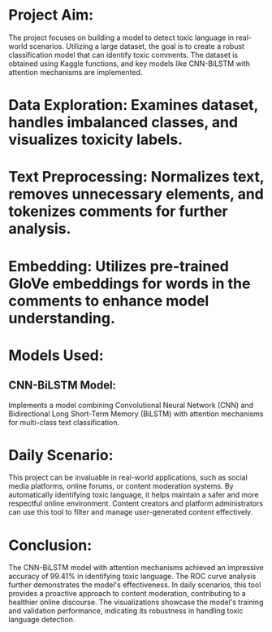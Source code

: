 # Project Aim:
The project focuses on building a model to detect toxic language in real-world scenarios. Utilizing a large dataset, the goal is to create a robust classification model that can identify toxic comments. The dataset is obtained using Kaggle functions, and key models like CNN-BiLSTM with attention mechanisms are implemented.

# Data Exploration: Examines dataset, handles imbalanced classes, and visualizes toxicity labels.
# Text Preprocessing: Normalizes text, removes unnecessary elements, and tokenizes comments for further analysis.
# Embedding: Utilizes pre-trained GloVe embeddings for words in the comments to enhance model understanding.

# Models Used:
## CNN-BiLSTM Model:
Implements a model combining Convolutional Neural Network (CNN) and Bidirectional Long Short-Term Memory (BiLSTM) with attention mechanisms for multi-class text classification.

# Daily Scenario:
This project can be invaluable in real-world applications, such as social media platforms, online forums, or content moderation systems. By automatically identifying toxic language, it helps maintain a safer and more respectful online environment. Content creators and platform administrators can use this tool to filter and manage user-generated content effectively.

# Conclusion:
The CNN-BiLSTM model with attention mechanisms achieved an impressive accuracy of 99.41% in identifying toxic language. The ROC curve analysis further demonstrates the model's effectiveness. In daily scenarios, this tool provides a proactive approach to content moderation, contributing to a healthier online discourse. The visualizations showcase the model's training and validation performance, indicating its robustness in handling toxic language detection.







